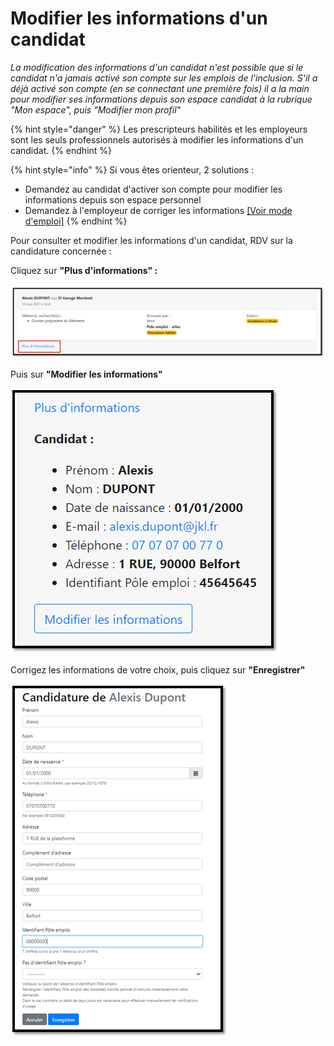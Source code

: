 # Modifier les informations d'un candidat

_La modification des informations d'un candidat n'est possible que si le candidat n'a jamais activé son compte sur les emplois de l'inclusion. S'il a déjà activé son compte \(en se connectant une première fois\) il a la main pour modifier ses informations depuis son espace candidat à la rubrique "Mon espace", puis "Modifier mon profil"_

{% hint style="danger" %}
Les prescripteurs habilités et les employeurs sont les seuls professionnels autorisés à modifier les informations d'un candidat.
{% endhint %}

{% hint style="info" %}
Si vous êtes orienteur, 2 solutions : 

* Demandez au candidat d'activer son compte pour modifier les informations depuis son espace personnel
* Demandez à l'employeur de corriger les informations [\[Voir mode d'emploi\]](../mon-monde-demploi-employeur-solidaire/modifier-les-informations-dun-candidat.md)
{% endhint %}

Pour consulter et modifier les informations d'un candidat, RDV sur la candidature concernée : 

Cliquez sur **"Plus d'informations"  :** 

![](../.gitbook/assets/image%20%2843%29.png)

Puis sur **"Modifier les informations"**

![](../.gitbook/assets/image%20%2839%29.png)

Corrigez les informations de votre choix, puis cliquez sur **"Enregistrer"**

![](../.gitbook/assets/image%20%2838%29.png)

